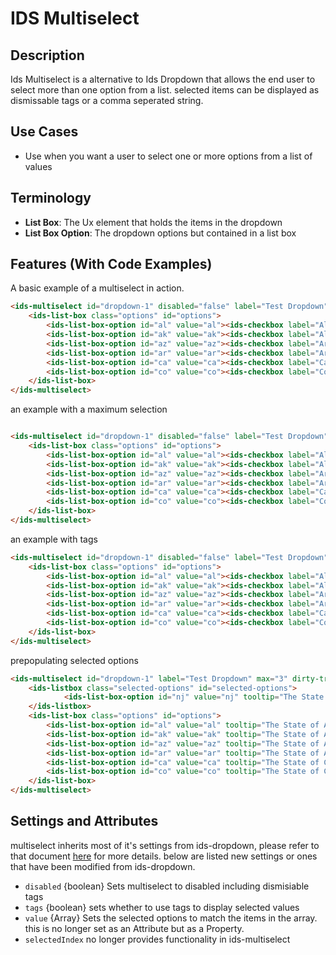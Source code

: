 # IDS Multiselect

## Description
Ids Multiselect is a alternative to Ids Dropdown that allows the end user to select more than one option from a list. selected items can be displayed as dismissable tags or a comma seperated string.

## Use Cases

- Use when you want a user to select one or more options from a list of values

## Terminology

- **List Box**: The Ux element that holds the items in the dropdown
- **List Box Option**: The dropdown options but contained in a list box

## Features (With Code Examples)

A basic example of a multiselect in action.

```html
<ids-multiselect id="dropdown-1" disabled="false" label="Test Dropdown">
    <ids-list-box class="options" id="options">
        <ids-list-box-option id="al" value="al"><ids-checkbox label="Alabama" class="justify-center"></ids-checkbox></ids-list-box-option>
        <ids-list-box-option id="ak" value="ak"><ids-checkbox label="Alaska" class="justify-center"></ids-checkbox></ids-list-box-option>
        <ids-list-box-option id="az" value="az"><ids-checkbox label="Arizona" class="justify-center"></ids-checkbox></ids-list-box-option>
        <ids-list-box-option id="ar" value="ar"><ids-checkbox label="Arkansas" class="justify-center"></ids-checkbox></ids-list-box-option>
        <ids-list-box-option id="ca" value="ca"><ids-checkbox label="California" class="justify-center"></ids-checkbox></ids-list-box-option>
        <ids-list-box-option id="co" value="co"><ids-checkbox label="Colorado" class="justify-center"></ids-checkbox></ids-list-box-option>
    </ids-list-box>
</ids-multiselect>
```

an example with a maximum selection

```html

<ids-multiselect id="dropdown-1" disabled="false" label="Test Dropdown" max="3">
    <ids-list-box class="options" id="options">
        <ids-list-box-option id="al" value="al"><ids-checkbox label="Alabama" class="justify-center"></ids-checkbox></ids-list-box-option>
        <ids-list-box-option id="ak" value="ak"><ids-checkbox label="Alaska" class="justify-center"></ids-checkbox></ids-list-box-option>
        <ids-list-box-option id="az" value="az"><ids-checkbox label="Arizona" class="justify-center"></ids-checkbox></ids-list-box-option>
        <ids-list-box-option id="ar" value="ar"><ids-checkbox label="Arkansas" class="justify-center"></ids-checkbox></ids-list-box-option>
        <ids-list-box-option id="ca" value="ca"><ids-checkbox label="California" class="justify-center"></ids-checkbox></ids-list-box-option>
        <ids-list-box-option id="co" value="co"><ids-checkbox label="Colorado" class="justify-center"></ids-checkbox></ids-list-box-option>
    </ids-list-box>
</ids-multiselect>

```

an example with tags

```html
<ids-multiselect id="dropdown-1" disabled="false" label="Test Dropdown" max="3" tags="true">
    <ids-list-box class="options" id="options">
        <ids-list-box-option id="al" value="al"><ids-checkbox label="Alabama" class="justify-center"></ids-checkbox></ids-list-box-option>
        <ids-list-box-option id="ak" value="ak"><ids-checkbox label="Alaska" class="justify-center"></ids-checkbox></ids-list-box-option>
        <ids-list-box-option id="az" value="az"><ids-checkbox label="Arizona" class="justify-center"></ids-checkbox></ids-list-box-option>
        <ids-list-box-option id="ar" value="ar"><ids-checkbox label="Arkansas" class="justify-center"></ids-checkbox></ids-list-box-option>
        <ids-list-box-option id="ca" value="ca"><ids-checkbox label="California" class="justify-center"></ids-checkbox></ids-list-box-option>
        <ids-list-box-option id="co" value="co"><ids-checkbox label="Colorado" class="justify-center"></ids-checkbox></ids-list-box-option>
    </ids-list-box>
</ids-multiselect>
```

prepopulating selected options

```html
<ids-multiselect id="dropdown-1" label="Test Dropdown" max="3" dirty-tracker="true">
    <ids-listbox class="selected-options" id="selected-options">
            <ids-list-box-option id="nj" value="nj" tooltip="The State of New Jersey"><ids-checkbox checked="true" label="New Jersey" class="justify-center"></ids-checkbox></ids-list-box-option>
    </ids-listbox>
    <ids-list-box class="options" id="options">
        <ids-list-box-option id="al" value="al" tooltip="The State of Alabama"><ids-checkbox label="Alabama" class="justify-center"></ids-checkbox></ids-list-box-option>
        <ids-list-box-option id="ak" value="ak" tooltip="The State of Alaska"><ids-checkbox label="Alaska" class="justify-center"></ids-checkbox></ids-list-box-option>
        <ids-list-box-option id="az" value="az" tooltip="The State of Arizona"><ids-checkbox label="Arizona" class="justify-center"></ids-checkbox></ids-list-box-option>
        <ids-list-box-option id="ar" value="ar" tooltip="The State of Arkansas"><ids-checkbox label="Arkansas" class="justify-center"></ids-checkbox></ids-list-box-option>
        <ids-list-box-option id="ca" value="ca" tooltip="The State of California"><ids-checkbox label="California" class="justify-center"></ids-checkbox></ids-list-box-option>
        <ids-list-box-option id="co" value="co" tooltip="The State of Colorado"><ids-checkbox label="Colorado" class="justify-center"></ids-checkbox></ids-list-box-option>
    </ids-list-box>
</ids-multiselect>
```

## Settings and Attributes

multiselect inherits most of it's settings from ids-dropdown, please refer to that document [here](../ids-dropdown/README.md) for more details. below are listed new settings or ones that have been modified from ids-dropdown.

- `disabled` {boolean} Sets multiselect to disabled including dismisiable tags
- `tags` {boolean} sets whether to use tags to display selected values
- `value` {Array} Sets the selected options to match the items in the array. this is no longer set as an Attribute but as a Property.
- `selectedIndex` no longer provides functionality in ids-multiselect

